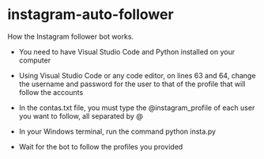 # instagram-auto-follower

How the Instagram follower bot works.

- You need to have Visual Studio Code and Python installed on your computer
  
- Using Visual Studio Code or any code editor, on lines 63 and 64, change the username and password for the user to that of the profile that will follow the accounts
  
- In the contas.txt file, you must type the @instagram_profile of each user you want to follow, all separated by @

- In your Windows terminal, run the command python insta.py

- Wait for the bot to follow the profiles you provided
